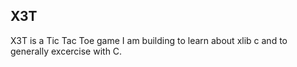 ## X3T
X3T is a Tic Tac Toe game I am building to learn about xlib c and to generally excercise with C.

